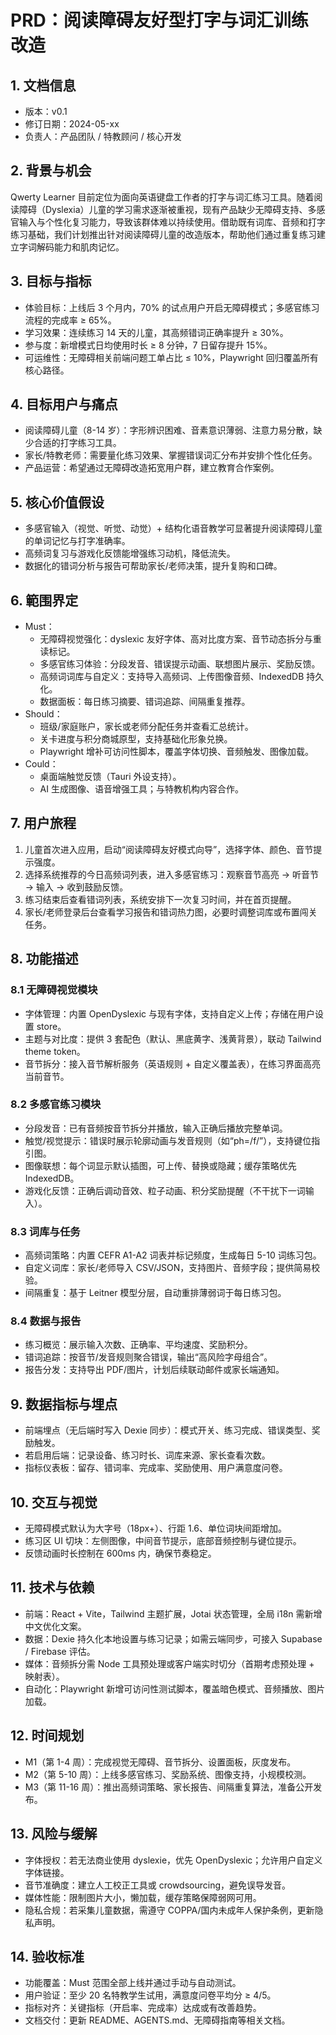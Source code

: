 # PRD：阅读障碍友好型打字与词汇训练改造

## 1. 文档信息

- 版本：v0.1
- 修订日期：2024-05-xx
- 负责人：产品团队 / 特教顾问 / 核心开发

## 2. 背景与机会

Qwerty Learner 目前定位为面向英语键盘工作者的打字与词汇练习工具。随着阅读障碍（Dyslexia）儿童的学习需求逐渐被重视，现有产品缺少无障碍支持、多感官输入与个性化复习能力，导致该群体难以持续使用。借助既有词库、音频和打字练习基础，我们计划推出针对阅读障碍儿童的改造版本，帮助他们通过重复练习建立字词解码能力和肌肉记忆。

## 3. 目标与指标

- 体验目标：上线后 3 个月内，70% 的试点用户开启无障碍模式；多感官练习流程的完成率 ≥ 65%。
- 学习效果：连续练习 14 天的儿童，其高频错词正确率提升 ≥ 30%。
- 参与度：新增模式日均使用时长 ≥ 8 分钟，7 日留存提升 15%。
- 可运维性：无障碍相关前端问题工单占比 ≤ 10%，Playwright 回归覆盖所有核心路径。

## 4. 目标用户与痛点

- 阅读障碍儿童（8-14 岁）：字形辨识困难、音素意识薄弱、注意力易分散，缺少合适的打字练习工具。
- 家长/特教老师：需要量化练习效果、掌握错误词汇分布并安排个性化任务。
- 产品运营：希望通过无障碍改造拓宽用户群，建立教育合作案例。

## 5. 核心价值假设

- 多感官输入（视觉、听觉、动觉）+ 结构化语音教学可显著提升阅读障碍儿童的单词记忆与打字准确率。
- 高频词复习与游戏化反馈能增强练习动机，降低流失。
- 数据化的错词分析与报告可帮助家长/老师决策，提升复购和口碑。

## 6. 範围界定

- Must：
  - 无障碍视觉强化：dyslexic 友好字体、高对比度方案、音节动态拆分与重读标记。
  - 多感官练习体验：分段发音、错误提示动画、联想图片展示、奖励反馈。
  - 高频词词库与自定义：支持导入高频词、上传图像音频、IndexedDB 持久化。
  - 数据面板：每日练习摘要、错词追踪、间隔重复推荐。
- Should：
  - 班级/家庭账户，家长或老师分配任务并查看汇总统计。
  - 关卡进度与积分商城原型，支持基础化形象兑换。
  - Playwright 增补可访问性脚本，覆盖字体切换、音频触发、图像加载。
- Could：
  - 桌面端触觉反馈（Tauri 外设支持）。
  - AI 生成图像、语音增强工具；与特教机构内容合作。

## 7. 用户旅程

1. 儿童首次进入应用，启动“阅读障碍友好模式向导”，选择字体、颜色、音节提示强度。
2. 选择系统推荐的今日高频词列表，进入多感官练习：观察音节高亮 → 听音节 → 输入 → 收到鼓励反馈。
3. 练习结束后查看错词列表，系统安排下一次复习时间，并在首页提醒。
4. 家长/老师登录后台查看学习报告和错词热力图，必要时调整词库或布置闯关任务。

## 8. 功能描述

### 8.1 无障碍视觉模块

- 字体管理：内置 OpenDyslexic 与现有字体，支持自定义上传；存储在用户设置 store。
- 主题与对比度：提供 3 套配色（默认、黑底黄字、浅黄背景），联动 Tailwind theme token。
- 音节拆分：接入音节解析服务（英语规则 + 自定义覆盖表），在练习界面高亮当前音节。

### 8.2 多感官练习模块

- 分段发音：已有音频按音节拆分并播放，输入正确后播放完整单词。
- 触觉/视觉提示：错误时展示轮廓动画与发音规则（如“ph=/f/”），支持键位指引图。
- 图像联想：每个词显示默认插图，可上传、替换或隐藏；缓存策略优先 IndexedDB。
- 游戏化反馈：正确后调动音效、粒子动画、积分奖励提醒（不干扰下一词输入）。

### 8.3 词库与任务

- 高频词策略：内置 CEFR A1-A2 词表并标记频度，生成每日 5-10 词练习包。
- 自定义词库：家长/老师导入 CSV/JSON，支持图片、音频字段；提供简易校验。
- 间隔重复：基于 Leitner 模型分层，自动重排薄弱词于每日练习包。

### 8.4 数据与报告

- 练习概览：展示输入次数、正确率、平均速度、奖励积分。
- 错词追踪：按音节/发音规则聚合错误，输出“高风险字母组合”。
- 报告分发：支持导出 PDF/图片，计划后续联动邮件或家长端通知。

## 9. 数据指标与埋点

- 前端埋点（无后端时写入 Dexie 同步）：模式开关、练习完成、错误类型、奖励触发。
- 若启用后端：记录设备、练习时长、词库来源、家长查看次数。
- 指标仪表板：留存、错词率、完成率、奖励使用、用户满意度问卷。

## 10. 交互与视觉

- 无障碍模式默认为大字号（18px+）、行距 1.6、单位词块间距增加。
- 练习区 UI 切块：左侧图像，中间音节提示，底部音频控制与键位提示。
- 反馈动画时长控制在 600ms 内，确保节奏稳定。

## 11. 技术与依赖

- 前端：React + Vite，Tailwind 主题扩展，Jotai 状态管理，全局 i18n 需新增中文优化文案。
- 数据：Dexie 持久化本地设置与练习记录；如需云端同步，可接入 Supabase / Firebase 评估。
- 媒体：音频拆分需 Node 工具预处理或客户端实时切分（首期考虑预处理 + 映射表）。
- 自动化：Playwright 新增可访问性测试脚本，覆盖暗色模式、音频播放、图片加载。

## 12. 时间规划

- M1（第 1-4 周）：完成视觉无障碍、音节拆分、设置面板，灰度发布。
- M2（第 5-10 周）：上线多感官练习、奖励系统、图像支持，小规模校测。
- M3（第 11-16 周）：推出高频词策略、家长报告、间隔重复算法，准备公开发布。

## 13. 风险与缓解

- 字体授权：若无法商业使用 dyslexie，优先 OpenDyslexic；允许用户自定义字体链接。
- 音节准确度：建立人工校正工具或 crowdsourcing，避免误导发音。
- 媒体性能：限制图片大小，懒加载，缓存策略保障弱网可用。
- 隐私合规：若采集儿童数据，需遵守 COPPA/国内未成年人保护条例，更新隐私声明。

## 14. 验收标准

- 功能覆盖：Must 范围全部上线并通过手动与自动测试。
- 用户验证：至少 20 名特教学生试用，满意度问卷平均分 ≥ 4/5。
- 指标对齐：关键指标（开启率、完成率）达成或有改善趋势。
- 文档交付：更新 README、AGENTS.md、无障碍指南等相关文档。
